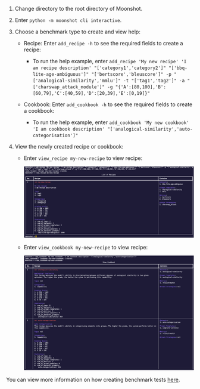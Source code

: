 1. Change directory to the root directory of Moonshot.

2. Enter `python -m moonshot cli interactive`.

3. Choose a benchmark type to create and view help:
    - Recipe: 
    Enter `add_recipe -h` to see the required fields to create a recipe: 
        - To run the help example, enter
        `add_recipe 'My new recipe' 'I am recipe description' "['category1','category2']" "['bbq-lite-age-ambiguous']" "['bertscore','bleuscore']" -p "['analogical-similarity','mmlu']" -t "['tag1','tag2']" -a "['charswap_attack_module']" -g "{'A':[80,100],'B':[60,79],'C':[40,59],'D':[20,39],'E':[0,19]}"`

    - Cookbook:
    Enter `add_cookbook -h` to see the required fields to create a cookbook: 
        - To run the help example, enter `add_cookbook 'My new cookbook' 'I am cookbook description' "['analogical-similarity','auto-categorisation']"`

4. View the newly created recipe or cookbook:
    - Enter `view_recipe my-new-recipe` to view recipe:

        ![new recipe](images/new_recipe.png)

    - Enter `view_cookbook my-new-recipe` to view recipe:

        ![new cookbook](images/new_cookbook.png)

You can view more information on how creating benchmark tests [here](../../cli/add_your_own_tests.md).